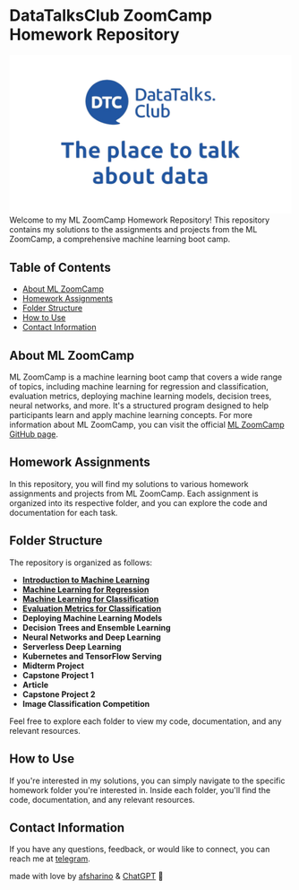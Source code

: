 # DataTalksClub ZoomCamp Homework Repository
<div align="center">
  <a href="https://github.com/afsharino/DataTalksClub">
    <img src="https://github.com/afsharino/DataTalksClub/blob/main/images/datatalks-logo.png" alt="DataTalks ZoomCamp Logo">
  </a>
</div>
<!--https://github.com/DataTalksClub/machine-learning-zoomcamp/raw/master/images/zoomcamp.jpg-->
Welcome to my ML ZoomCamp Homework Repository! This repository contains my solutions to the assignments and projects from the ML ZoomCamp, a comprehensive machine learning boot camp.

## Table of Contents

- [About ML ZoomCamp](#about-ml-zoomcamp)
- [Homework Assignments](#homework-assignments)
- [Folder Structure](#folder-structure)
- [How to Use](#how-to-use)
- [Contact Information](#contact-information)

## About ML ZoomCamp

ML ZoomCamp is a machine learning boot camp that covers a wide range of topics, including machine learning for regression and classification, evaluation metrics, deploying machine learning models, decision trees, neural networks, and more. It's a structured program designed to help participants learn and apply machine learning concepts.
For more information about ML ZoomCamp, you can visit the official [ML ZoomCamp GitHub page](https://github.com/DataTalksClub/machine-learning-zoomcamp).

## Homework Assignments

In this repository, you will find my solutions to various homework assignments and projects from ML ZoomCamp. Each assignment is organized into its respective folder, and you can explore the code and documentation for each task.

## Folder Structure

The repository is organized as follows:

- [**Introduction to Machine Learning**](https://github.com/afsharino/machine-learning-zoomcamp/tree/main/01.%20Introduction%20to%20Machine%20Learning)
- [**Machine Learning for Regression**](https://github.com/afsharino/machine-learning-zoomcamp/tree/main/02.%20Machine%20Learning%20for%20Regression)
- [**Machine Learning for Classification**](https://github.com/afsharino/machine-learning-zoomcamp/tree/main/03.%20Machine%20Learning%20for%20Classification)
- [**Evaluation Metrics for Classification**](https://github.com/afsharino/machine-learning-zoomcamp/tree/main/04.%20Evaluation%20Metrics%20for%20Classification)
- **Deploying Machine Learning Models**
- **Decision Trees and Ensemble Learning**
- **Neural Networks and Deep Learning**
- **Serverless Deep Learning**
- **Kubernetes and TensorFlow Serving**
- **Midterm Project**
- **Capstone Project 1**
- **Article**
- **Capstone Project 2**
- **Image Classification Competition**

Feel free to explore each folder to view my code, documentation, and any relevant resources.

## How to Use

If you're interested in my solutions, you can simply navigate to the specific homework folder you're interested in. Inside each folder, you'll find the code, documentation, and any relevant resources.

## Contact Information

If you have any questions, feedback, or would like to connect, you can reach me at [telegram](https://t.me/afsharino "afsharino-telegram").

made with love by [afsharino](https://github.com/afsharino "afsharino") & [ChatGPT](https://chat.openai.com/ "ChatGPT") :purple_heart:
